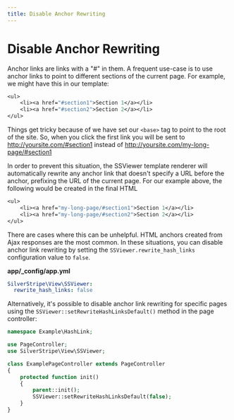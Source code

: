 ```yaml
---
title: Disable Anchor Rewriting
---
```


# Disable Anchor Rewriting

Anchor links are links with a "#" in them. A frequent use-case is to use anchor links to point to different sections of 
the current page.  For example, we might have this in our template:

```ss
<ul>
    <li><a href="#section1">Section 1</a></li>
    <li><a href="#section2">Section 2</a></li>
</ul>
```

Things get tricky because of we have set our `<base>` tag to point to the root of the site.  So, when you click the 
first link you will be sent to http://yoursite.com/#section1 instead of http://yoursite.com/my-long-page/#section1

In order to prevent this situation, the SSViewer template renderer will automatically rewrite any anchor link that
doesn't specify a URL before the anchor, prefixing the URL of the current page.  For our example above, the following
would be created in the final HTML

```ss
<ul>
    <li><a href="my-long-page/#section1">Section 1</a></li>
    <li><a href="my-long-page/#section2">Section 2</a></li>
</ul>
```

There are cases where this can be unhelpful. HTML anchors created from Ajax responses are the most common. In these
situations, you can disable anchor link rewriting by setting the `SSViewer.rewrite_hash_links` configuration value to 
`false`.

**app/_config/app.yml**

```yml
SilverStripe\View\SSViewer:
  rewrite_hash_links: false
```

Alternatively, it's possible to disable anchor link rewriting for specific pages using the `SSViewer::setRewriteHashLinksDefault()` method in the page controller:

```php
namespace Example\HashLink;

use PageController;
use SilverStripe\View\SSViewer;

class ExamplePageController extends PageController
{
    protected function init()
    {
        parent::init();
        SSViewer::setRewriteHashLinksDefault(false);
    }
}
```
